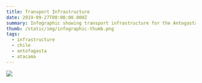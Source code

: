 ```yaml
---
title: Transport Infrastructure
date: 2019-09-27T00:00:00.000Z
summary: Infographic showing transport infrastructure for the Antogasta & Atacama region
thumb: /static/img/infographic-thumb.png
tags:
  - infrastructure
  - chile
  - antofagasta
  - atacama
---
```

![](/static/img/infographic.jpg)
